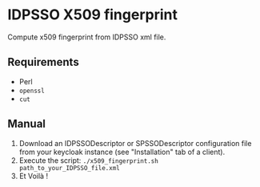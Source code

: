 # IDPSSO X509 fingerprint
Compute x509 fingerprint from IDPSSO xml file.

## Requirements

* Perl
* `openssl`
* `cut`

## Manual

1. Download an IDPSSODescriptor or SPSSODescriptor configuration file from your keycloak instance (see "Installation" tab of a client).
2. Execute the script: `./x509_fingerprint.sh path_to_your_IDPSSO_file.xml`
3. Et Voilà !
